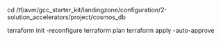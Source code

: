 cd /tf/avm/gcc_starter_kit/landingzone/configuration/2-solution_accelerators/project/cosmos_db

terraform init -reconfigure
terraform plan
terraform apply -auto-approve
